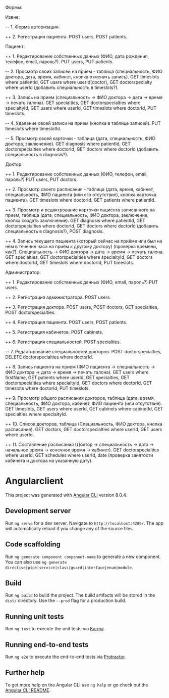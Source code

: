 Формы:

Извне: 

-- 1. Форма авторизации.

++ 2. Регистрация пациента. POST users, POST patients.


Пациент:

++ 1. Редактирование собственных данных (ФИО, дата рождения, телефон, email, пароль?). PUT users, PUT patients.

-- 2. Просмотр своих записей на прием - таблица (специальность, ФИО доктора, дата, время, кабинет, кнопка отменить запись). GET timeslots where patientId, GET users where userId(doctor), GET doctorspecialty where userId (добавить специальность в timeslots?).

++ 3. Запись на прием (специальность -> ФИО доктора -> дата -> время -> печать талона). GET specialties, GET doctorspecialties where specialtyId, GET users where userId, GET timeslots where doctorId, PUT timeslots.

-- 4. Удаление своей записи на прием (кнопка в таблице записей). PUT timeslots where timeslotId.

-- 5. Просмотр своей карточки - таблица (дата, специальность, ФИО доктора, заключение). GET diagnosis where patientId, GET doctorspecialties where doctorId, GET doctors where doctorId (добавить специальность в diagnosis?).


Доктор:

++ 1. Редактирование собственных данных (ФИО, телефон, email, пароль?) PUT users, PUT doctors.

++ 2. Просмотр своего расписания - таблица (дата, время, кабинет, специальность, ФИО пациента (или его отсутствие), кнопка карточка пациента). GET timeslots where doctorId, GET patients where patientId.

++ 3. Просмотр и редактрование карточки пациента записанного на прием, таблица (дата, специальность, ФИО доктора, заключение, кнопка создать заключение). GET diagnosis where patientId, GET doctorspecialties where doctorId, GET doctors where doctorId (добавить специальность в diagnosis?), POST diagnosis.

++ 4. Запись текущего пациента (который сейчас на приёме или был на нём в течение часа на приём к другому доктору) (проверка времени, как?). Специальность -> ФИО доктора -> дата -> время -> печать талона. GET specialties, GET doctorspecialties where specialtyId, GET doctors where doctorId, GET timeslots where doctorId, PUT timeslots.


Администратор:

++ 1. Редактирование собственных данных (ФИО, email, пароль?) PUT users.

++ 2. Регистрация администратора. POST users.

++ 3. Регистрация доктора. POST users, POST doctors, GET specialties, POST doctorspecialties.

++ 4. Регистрация пациента. POST users, POST patients.

++ 5. Регистрация кабинетов. POST cabinets.

++ 6. Регистрация специальностей. POST specialties.

-- 7. Редактирование специальностей докторов. POST doctorspecialties, DELETE doctorspecialties where doctorId.

++  8. Запись пациента на прием (ФИО пациента -> специальность -> ФИО доктора -> дата -> время -> печать талона). GET users where firstName, GET patients where userId, GET specialties, GET doctorspecialties where specialtyId, GET doctors where doctorId, GET timeslots where doctorId, PUT timeslots.

++ 9. Просмотр общего расписания докторов, таблица (дата, время, специальность, ФИО доктора, кабинет, ФИО пациента (или отсутствие). GET timeslots, GET users where userId, GET cabinets where cabinetId, GET specialties where specialtyId.

++ 10. Список докторов, таблица (Специальность, ФИО доктора, кнопка расписание). GET doctors, GET doctorspecialties where userId, GET users where userId.

++ 11. Составление расписания (Доктор -> специальность -> дата -> начальное время -> конечное время -> кабинет).
GET doctorspecialties where userId, GET schedules where userId, date (проверка занятости кабинета и доктора на указанную дату). 










# Angularclient

This project was generated with [Angular CLI](https://github.com/angular/angular-cli) version 8.0.4.

## Development server

Run `ng serve` for a dev server. Navigate to `http://localhost:4200/`. The app will automatically reload if you change any of the source files.

## Code scaffolding

Run `ng generate component component-name` to generate a new component. You can also use `ng generate directive|pipe|service|class|guard|interface|enum|module`.

## Build

Run `ng build` to build the project. The build artifacts will be stored in the `dist/` directory. Use the `--prod` flag for a production build.

## Running unit tests

Run `ng test` to execute the unit tests via [Karma](https://karma-runner.github.io).

## Running end-to-end tests

Run `ng e2e` to execute the end-to-end tests via [Protractor](http://www.protractortest.org/).

## Further help

To get more help on the Angular CLI use `ng help` or go check out the [Angular CLI README](https://github.com/angular/angular-cli/blob/master/README.md).
